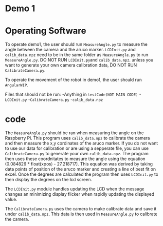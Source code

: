 # Demo 1

# Operating Software
To operate demo1, the user should run `MeasureAngle.py` to measure the angle between the camera and the aruco marker. `LCDInit.py` and `calib_data.npz`
need to be in the same folder as `MeasureAngle.py` to run `MeasureAngle.py`. DO NOT RUN `LCDInit.py`and `calib_data.npz`. unless you want to generate 
your own camera calibration data, DO NOT RUN `CalibrateCamera.py`.

To operate the movement of the robot in demo1, the user should run `AngularWIP`.

Files that should not be run:
-Anything in `testCode(NOT MAIN CODE)`
-`LCDInit.py`
-`CalibrateCamera.py`
-`calib_data.npz`
# code
The `MeasureAngle.py` should be ran when measuring the angle on the Raspberry Pi. This program uses `calib_data.npz` to calibrate the camera
and then measure the x,y cordinates of the aruco marker. If you do not want to use our data for calibration or are using a sepperate file, 
you can use `CalibrateCamera.py` to generate your own `calib_data.npz`. The program then uses these coordnitates to measure the angle
using the equation (0.084826 * float(xpos) - 27.218717). This equation was derived by taking data points of position of the aruco marker
and creating a line of best fit on excel. Once the degrees are calculated the program then uses `LCDInit.py` to then display the degrees
on the lcd screen.

The `LCDInit.py` module handles updating the LCD when the
message changes an minimizing display flicker when rapidly updating the 
displayed value.

The `CalibrateCamera.py` uses the camera to make calibrate data and save it under `calib_data.npz`. This data is then used in `MeasureAngle.py`
to calibrate the camera.
